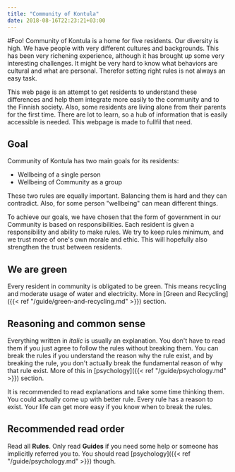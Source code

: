 ```yaml
---
title: "Community of Kontula"
date: 2018-08-16T22:23:21+03:00
---
```

#Foo!
Community of Kontula is a home for five residents. Our diversity is high. We have people with very different cultures and backgrounds. This has been very richening experience, although it has brought up some very interesting challenges. It might be very hard to know what behaviors are cultural and what are personal. Therefor setting right rules is not always an easy task.

This web page is an attempt to get residents to understand these differences and help them integrate more easily to the community and to the Finnish society. Also, some residents are living alone from their parents for the first time. There are lot to learn, so a hub of information that is easily accessible is needed. This webpage is made to fullfil that need.

## Goal
Community of Kontula has two main goals for its residents:

  - Wellbeing of a single person
  - Wellbeing of Community as a group

These two rules are equally important. Balancing them is hard and they can contradict. Also, for some person "wellbeing" can mean different things.

To achieve our goals, we have chosen that the form of government in our Community is based on responsibilities. Each resident is given a responsibility and ability to make rules. We try to keep rules minimum, and we trust more of one's own morale and ethic. This will hopefully also strengthen the trust between residents.

## We are green
Every resident in community is obligated to be green. This means recycling and moderate usage of water and electricity. More in [Green and Recycling]({{< ref "/guide/green-and-recycling.md" >}}) section.

## Reasoning and common sense
Everything written in *italic* is usually an explanation. You don't have to read them if you just agree to follow the rules without breaking them. You can break the rules if you understand the reason why the rule exist, and by breaking the rule, you don't actually break the fundamental reason of why that rule exist. More of this in [psychology]({{< ref "/guide/psychology.md" >}}) section.

It is recommended to read explanations and take some time thinking them. You could actually come up with better rule. Every rule has a reason to exist. Your life can get more easy if you know when to break the rules.

## Recommended read order

Read all **Rules**. Only read **Guides** if you need some help or someone has implicitly referred you to. You should read [psychology]({{< ref "/guide/psychology.md" >}}) though.
